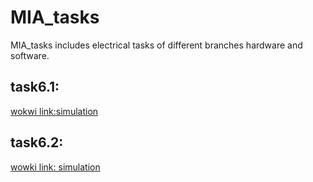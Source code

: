 # MIA_tasks
MIA_tasks includes electrical  tasks of different branches hardware and software.
## task6.1:
[wokwi link:simulation ](https://wokwi.com/projects/375150491946124289)


## task6.2:
[wowki link: simulation](https://wokwi.com/projects/375149975368274945)
